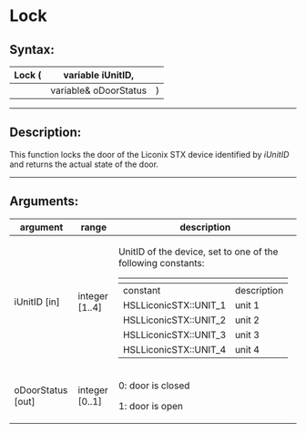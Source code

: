 # Lock

## Syntax:

&#x20;

| Lock ( | variable iUnitID,     |   |
| ------ | --------------------- | - |
|        | variable& oDoorStatus | ) |

&#x20;

***

## Description:

&#x20;

This function locks the door of the Liconix STX device identified by _iUnitID_ and returns the actual state of the door.

&#x20;

***

## Arguments:

&#x20;

| argument           | range           | description                                                                                                                                                                                                                                                                                                                                                                                                                                  |
| ------------------ | --------------- | -------------------------------------------------------------------------------------------------------------------------------------------------------------------------------------------------------------------------------------------------------------------------------------------------------------------------------------------------------------------------------------------------------------------------------------------- |
| iUnitID \[in]      | integer \[1..4] | <p>UnitID of the device, set to one of the following constants:</p><p> </p><table data-header-hidden><thead><tr><th></th><th></th></tr></thead><tbody><tr><td>constant</td><td>description</td></tr><tr><td>HSLLiconicSTX::UNIT_1</td><td>unit 1</td></tr><tr><td>HSLLiconicSTX::UNIT_2</td><td>unit 2</td></tr><tr><td>HSLLiconicSTX::UNIT_3</td><td>unit 3</td></tr><tr><td>HSLLiconicSTX::UNIT_4</td><td>unit 4</td></tr></tbody></table> |
| oDoorStatus \[out] | integer \[0..1] | <p>0: door is closed</p><p>1: door is open</p>                                                                                                                                                                                                                                                                                                                                                                                               |

&#x20;
